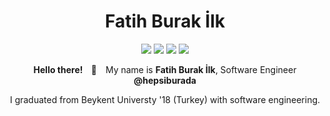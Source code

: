 <h1 align="center">Fatih Burak İlk</h1>
<p align="center">
    <a href="https://github.com/burakilk" target="_blank"><img src="https://img.shields.io/badge/-Github-000?style=flat-square&logo=Github&logoColor=white"/></a>
    <a href="https://www.linkedin.com/in/fburakilk" target="_blank"><img src="https://img.shields.io/badge/-LinkedIn-blue?style=flat-square&logo=Linkedin&logoColor=white"/></a>
    <a href="https://twitter.com/burakilk" target="_blank"><img src="https://img.shields.io/badge/-Twitter-1ca0f1?style=flat-square&labelColor=1ca0f1&logo=twitter&logoColor=white"/></a>
    <a href="mailto:f.burakilk@gmail.com" target="_blank"><img src="https://img.shields.io/badge/-Gmail-c14438?style=flat-square&logo=Gmail&logoColor=white"/></a>
</p>
<p align="center"><strong>Hello there! <span style="margin:0 10px;">👋</span></strong> My name is <strong>Fatih Burak İlk</strong>, Software Engineer <strong>@hepsiburada </strong></p>

<p align="center">I graduated from Beykent Universty '18 (Turkey) with software engineering.</p>
